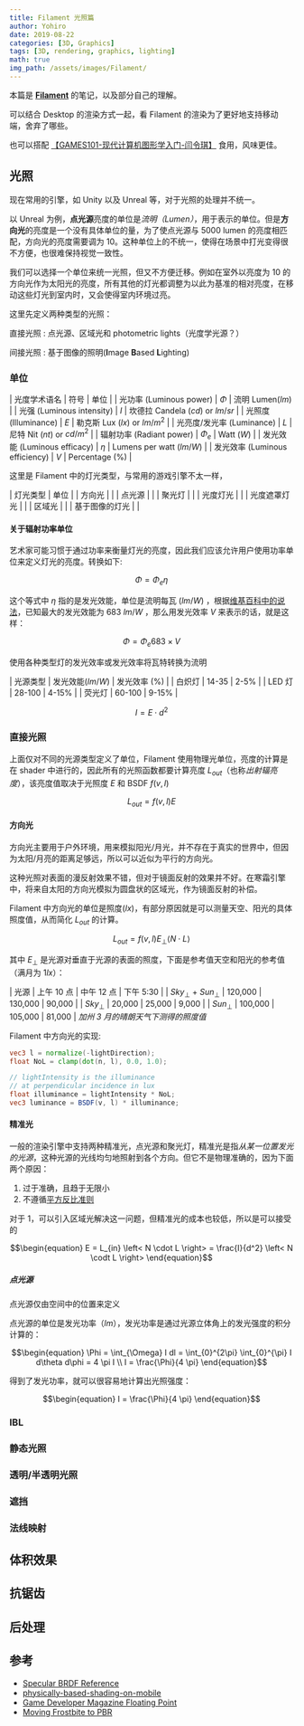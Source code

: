 ```yaml
---
title: Filament 光照篇
author: Yohiro
date: 2019-08-22
categories: [3D, Graphics]
tags: [3D, rendering, graphics, lighting]
math: true
img_path: /assets/images/Filament/
---
```


本篇是 [**Filament**](https://google.github.io/filament/Filament.html) 的笔记，以及部分自己的理解。

可以结合 Desktop 的渲染方式一起，看 Filament 的渲染为了更好地支持移动端，舍弃了哪些。

也可以搭配 [【GAMES101-现代计算机图形学入门-闫令琪】](https://www.bilibili.com/video/BV1X7411F744/?share_source=copy_web&vd_source=7a4dacf2c6974d860175d6d297f6d566) 食用，风味更佳。

## 光照

现在常用的引擎，如 Unity 以及 Unreal 等，对于光照的处理并不统一。

以 Unreal 为例，**点光源**亮度的单位是*流明（Lumen）*，用于表示的单位。但是**方向光**的亮度是一个没有具体单位的量，为了使点光源与 5000 lumen 的亮度相匹配，方向光的亮度需要调为 10。这种单位上的不统一，使得在场景中打光变得很不方便，也很难保持视觉一致性。

我们可以选择一个单位来统一光照，但又不方便迁移。例如在室外以亮度为 10 的方向光作为太阳光的亮度，所有其他的灯光都调整为以此为基准的相对亮度，在移动这些灯光到室内时，又会使得室内环境过亮。

这里先定义两种类型的光照：

直接光照
: 点光源、区域光和 photometric lights（光度学光源？）

间接光照
: 基于图像的照明(**I**mage **B**ased **L**ighting)

### 单位

| 光度学术语名 | 符号 | 单位 |
| 光功率 (Luminous power) | $\Phi$ | 流明 Lumen($lm$) |
| 光强 (Luminous intensity) | $I$  | 坎德拉 Candela ($cd$) or $lm/sr$ |
| 光照度 (Illuminance) | $E$ | 勒克斯 Lux ($lx$) or $lm/m^2$ |
| 光亮度/发光率 (Luminance) | $L$ | 尼特 Nit ($nt$) or $cd/m^2$ |
| 辐射功率 (Radiant power) | $\Phi_e$ | Watt ($W$) |
| 发光效能 (Luminous efficacy) | $\eta$ | Lumens per watt ($lm/W$) |
| 发光效率 (Luminous efficiency) | $V$ | Percentage (%) |

这里是 Filament 中的灯光类型，与常用的游戏引擎不太一样，

| 灯光类型 | 单位 |
| 方向光 | |
| 点光源 | |
| 聚光灯 | |
| 光度灯光 | |
| 光度遮罩灯光 | |
| 区域光 | |
| 基于图像的灯光 | |

#### 关于辐射功率单位

艺术家可能习惯于通过功率来衡量灯光的亮度，因此我们应该允许用户使用功率单位来定义灯光的亮度。转换如下:

$$\begin{equation}
\Phi = \Phi_e \eta
\end{equation}$$

这个等式中 $\eta$ 指的是发光效能，单位是流明每瓦 ($lm/W$) ，根据[维基百科中的说法](https://zh.wikipedia.org/wiki/%E7%99%BC%E5%85%89%E6%95%88%E8%83%BD)，已知最大的发光效能为 683 $lm/W$ ，那么用发光效率 $V$ 来表示的话，就是这样：

$$\begin{equation}
\Phi = \Phi_e 683 \times V
\end{equation}$$

使用各种类型灯的发光效率或发光效率将瓦特转换为流明

| 光源类型 | 发光效能($lm/W$) | 发光效率 (%) |
| 白炽灯 | 14-35 | 2-5% |
| LED 灯 | 28-100 | 4-15% |
| 荧光灯 | 60-100 | 9-15% |

$$\begin{equation}\label{derivedLuminousIntensity}
I = E \cdot d^2
\end{equation}$$

### 直接光照

上面仅对不同的光源类型定义了单位，Filament 使用物理光单位，亮度的计算是在 shader 中进行的，因此所有的光照函数都要计算亮度 $L_{out}$（也称*出射辐亮度*），该亮度值取决于光照度 $E$ 和 BSDF $f(v,l)$

$$\begin{equation}\label{luminanceEquation}
L_{out} = f(v,l)E
\end{equation}$$

#### 方向光

方向光主要用于户外环境，用来模拟阳光/月光，并不存在于真实的世界中，但因为太阳/月亮的距离足够远，所以可以近似为平行的方向光。

这种光照对表面的漫反射效果不错，但对于镜面反射的效果并不好。在寒霜引擎中，将来自太阳的方向光模拟为圆盘状的区域光，作为镜面反射的补偿。

Filament 中方向光的单位是照度($lx$)，有部分原因就是可以测量天空、阳光的具体照度值，从而简化 $L_{out}$ 的计算。

$$\begin{equation}
L_{out} = f(v,l) E_{\bot} \left< N \cdot L \right>
\end{equation}$$

其中 $E_{\bot}$ 是光源对垂直于光源的表面的照度，下面是参考值天空和阳光的参考值（满月为 1$lx$）：

| 光源 | 上午 10 点 | 中午 12 点 | 下午 5:30 |
| $Sky_{\bot}$ + $Sun_{\bot}$ | 120,000 | 130,000 | 90,000 |
| $Sky_{\bot}$ | 20,000 | 25,000 | 9,000 |
| $Sun_{\bot}$ | 100,000 | 105,000 | 81,000 |
_加州 3 月的晴朗天气下测得的照度值_

Filament 中方向光的实现:

```glsl
vec3 l = normalize(-lightDirection);
float NoL = clamp(dot(n, l), 0.0, 1.0);

// lightIntensity is the illuminance
// at perpendicular incidence in lux
float illuminance = lightIntensity * NoL;
vec3 luminance = BSDF(v, l) * illuminance;
```

#### 精准光

一般的渲染引擎中支持两种精准光，点光源和聚光灯，精准光是指*从某一位置发光的光源*，这种光源的光线均匀地照射到各个方向。但它不是物理准确的，因为下面两个原因：

1. 过于准确，且趋于无限小
2. 不遵循[平方反比准则](https://en.wikipedia.org/wiki/Inverse-square_law)

对于 1，可以引入区域光解决这一问题，但精准光的成本也较低，所以是可以接受的

$$\begin{equation}
E = L_{in} \left< N \cdot L \right> = \frac{I}{d^2} \left< N \codt L \right>
\end{equation}$$

##### 点光源

点光源仅由空间中的位置来定义

点光源的单位是发光功率（$lm$），发光功率是通过光源立体角上的发光强度的积分计算的：

$$\begin{equation}
\Phi = \int_{\Omega} I dl = \int_{0}^{2\pi} \int_{0}^{\pi} I d\theta d\phi = 4 \pi I \\
I = \frac{\Phi}{4 \pi}
\end{equation}$$

得到了发光功率，就可以很容易地计算出光照强度：

$$\begin{equation}
I = \frac{\Phi}{4 \pi}
\end{equation}$$

### IBL

### 静态光照

### 透明/半透明光照

### 遮挡

### 法线映射

## 体积效果

## 抗锯齿

## 后处理

## 参考

- [Specular BRDF Reference](http://graphicrants.blogspot.com/2013/08/specular-brdf-reference.html)
- [physically-based-shading-on-mobile](https://www.unrealengine.com/en/blog/physically-based-shading-on-mobile)
- [Game Developer Magazine Floating Point](https://randomascii.wordpress.com/2012/09/09/game-developer-magazine-floating-point/)
- [Moving Frostbite to PBR](https://media.contentapi.ea.com/content/dam/eacom/frostbite/files/s2014-pbs-frostbite-slides.pdf)

[^Disney]: [Physically Based Shading at Disney](https://media.disneyanimation.com/uploads/production/publication_asset/48/asset/s2012_pbs_disney_brdf_notes_v3.pdf)
[^Heitz14]: [Understanding the Masking-Shadowing Function in Microfacet-Based BRDFs](https://www.jcgt.org/published/0003/02/03/paper.pdf)